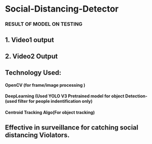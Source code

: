 # Social-Distancing-Detector
### RESULT OF MODEL ON TESTING 
## 1. Video1 output




## 2. Video2 Output




## Technology Used:
#### OpenCV (for frame/image processing )
#### DeepLearning (Used YOLO V3 Pretrained model for object Detection-(used filter for people indentification only)
#### Centroid Tracking Algo(For object  tracking)

## Effective in surveillance for catching social distancing Violators.
